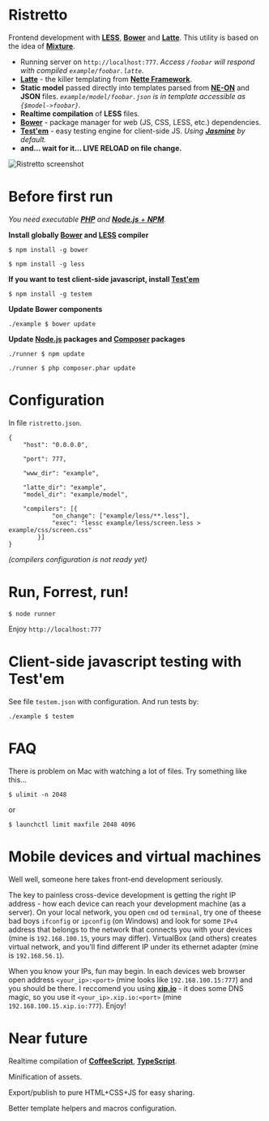 Ristretto
=========

Frontend development with [**LESS**](https://npmjs.org/package/less), [**Bower**](https://npmjs.org/package/bower) and [**Latte**](https://github.com/nette/Latte). This utility is based on the idea of [**Mixture**](http://mixture.io).

- Running server on `http://localhost:777`. *Access `/foobar` will respond with compiled `example/foobar.latte`.*
- [**Latte**](http://doc.nette.org/en/default-macros) - the killer templating from [**Nette Framework**](https://nette.org).
- **Static model** passed directly into templates parsed from [**NE-ON**](http://ne-on.org) and **JSON** files. *`example/model/foobar.json` is in template accessible as `{$model->foobar}`.*
- **Realtime compilation** of **LESS** files.
- [**Bower**](https://npmjs.org/package/bower) - package manager for web (JS, CSS, LESS, etc.) dependencies.
- [**Test'em**](https://npmjs.org/package/testem) - easy testing engine for client-side JS. *Using [**Jasmine**](https://npmjs.org/package/jasmine) by default.*
- **and… wait for it… LIVE RELOAD on file change.**

![Ristretto screenshot](https://dl.dropbox.com/u/105619924/ristretto/screenshot.ristretto.png)





Before first run
================

*You need executable [**PHP**](http://php.net) and [**Node.js** + **NPM**](http://nodejs.org/).*

**Install globally [Bower](https://npmjs.org/package/bower) and [LESS](https://npmjs.org/package/less) compiler**

`$ npm install -g bower`

`$ npm install -g less`

**If you want to test client-side javascript, install [**Test'em**](https://npmjs.org/package/testem)**

`$ npm install -g testem`

**Update Bower components**

`./example $ bower update`

**Update [Node.js](http://nodejs.org/) packages and [Composer](http://getcomposer.org/) packages**

`./runner $ npm update`

`./runner $ php composer.phar update`





Configuration
=============

In file `ristretto.json`.

```
{
	"host": "0.0.0.0",

	"port": 777,

	"www_dir": "example",

	"latte_dir": "example",
	"model_dir": "example/model",

	"compilers": [{
			"on_change": ["example/less/**.less"],
			"exec": "lessc example/less/screen.less > example/css/screen.css"
		}]
}
```

*(compilers configuration is not ready yet)*





Run, Forrest, run!
==================

`$ node runner`

Enjoy `http://localhost:777`

Client-side javascript testing with Test'em
===========================================

See file `testem.json` with configuration. And run tests by:

`./example $ testem`





FAQ
===

There is problem on Mac with watching a lot of files. Try something like this…

`$ ulimit -n 2048`

or

`$ launchctl limit maxfile 2048 4096`





Mobile devices and virtual machines
===================================

Well well, someone here takes front-end development seriously.

The key to painless cross-device development is getting the right IP address - how each device can reach your development machine (as a server). On your local network, you open `cmd` od `terminal`, try one of theese bad boys `ifconfig` or `ipconfig` (on Windows) and look for some `IPv4` address that belongs to the network that connects you with your devices (mine is `192.168.100.15`, yours may differ). VirtualBox (and others) creates virtual network, and you'll find different IP under its ethernet adapter (mine is `192.168.56.1`).

When you know your IPs, fun may begin. In each devices web browser open address `<your_ip>:<port>` (mine looks like `192.168.100.15:777`) and you should be there. I reccomend you using [**xip.io**](http://xip.io) - it does some DNS magic, so you use it `<your_ip>.xip.io:<port>` (mine `192.168.100.15.xip.io:777`). Enjoy!






Near future
===========

Realtime compilation of [**CoffeeScript**](https://npmjs.org/package/coffee-script), [**TypeScript**](https://npmjs.org/package/typescript).

Minification of assets.

Export/publish to pure HTML+CSS+JS for easy sharing.

Better template helpers and macros configuration.